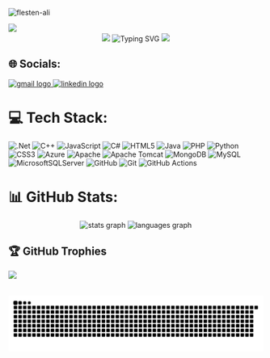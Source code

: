 
<p align="left"> <img src="https://komarev.com/ghpvc/?username=flesten-ali&label=Profile%20views&color=0e75b6&style=flat" alt="flesten-ali" /> </p>




<img src="https://user-images.githubusercontent.com/82146140/177695541-fbee7a11-8763-49a8-a520-416cc9a5b97c.svg"/>





<div align="center">
<img src="https://camo.githubusercontent.com/ac07a65a01b50154c7f050daf0b4172e88261fc205b75eae5b6c09f6f4295e35/68747470733a2f2f656d6f6a692e646973636f72642e73742f656d6f6a69732f37363862313038642d323734662d346634342d613633342d3834373762313665666365372e676966" width="40"   />

  <img src="https://readme-typing-svg.demolab.com?font=Fira+Code&weight=500&pause=100&center=true&vCenter=true&width=435&lines=Welcome!;I'm+Falastin+Bawaqna." alt="Typing SVG" />


<img src="https://camo.githubusercontent.com/ac07a65a01b50154c7f050daf0b4172e88261fc205b75eae5b6c09f6f4295e35/68747470733a2f2f656d6f6a692e646973636f72642e73742f656d6f6a69732f37363862313038642d323734662d346634342d613633342d3834373762313665666365372e676966" width="40" />
</div>

## 🌐 Socials:
<div align="left">
<a href="mailto:flesten.ali@gmail.com">
  <img src="https://img.shields.io/static/v1?message=Gmail&logo=gmail&label=&color=D14836&logoColor=white&labelColor=&style=for-the-badge" height="35" alt="gmail logo"  />
</a>
<a href="https://www.linkedin.com/in/falastin-bawaqna-71178623a/">
    <img src="https://img.shields.io/static/v1?message=LinkedIn&logo=linkedin&label=&color=0077B5&logoColor=white&labelColor=&style=for-the-badge" height="35" alt="linkedin logo"  />
</a>
</div>


# 💻 Tech Stack:
![.Net](https://img.shields.io/badge/.NET-5C2D91?style=for-the-badge&logo=.net&logoColor=white)
![C++](https://img.shields.io/badge/c++-%2300599C.svg?style=for-the-badge&logo=c%2B%2B&logoColor=white) ![JavaScript](https://img.shields.io/badge/javascript-%23323330.svg?style=for-the-badge&logo=javascript&logoColor=%23F7DF1E) ![C#](https://img.shields.io/badge/c%23-%23239120.svg?style=for-the-badge&logo=csharp&logoColor=white) ![HTML5](https://img.shields.io/badge/html5-%23E34F26.svg?style=for-the-badge&logo=html5&logoColor=white) ![Java](https://img.shields.io/badge/java-%23ED8B00.svg?style=for-the-badge&logo=openjdk&logoColor=white) ![PHP](https://img.shields.io/badge/php-%23777BB4.svg?style=for-the-badge&logo=php&logoColor=white) ![Python](https://img.shields.io/badge/python-3670A0?style=for-the-badge&logo=python&logoColor=ffdd54) ![CSS3](https://img.shields.io/badge/css3-%231572B6.svg?style=for-the-badge&logo=css3&logoColor=white) ![Azure](https://img.shields.io/badge/azure-%230072C6.svg?style=for-the-badge&logo=microsoftazure&logoColor=white)  ![Apache](https://img.shields.io/badge/apache-%23D42029.svg?style=for-the-badge&logo=apache&logoColor=white) ![Apache Tomcat](https://img.shields.io/badge/apache%20tomcat-%23F8DC75.svg?style=for-the-badge&logo=apache-tomcat&logoColor=black) ![MongoDB](https://img.shields.io/badge/MongoDB-%234ea94b.svg?style=for-the-badge&logo=mongodb&logoColor=white) ![MySQL](https://img.shields.io/badge/mysql-4479A1.svg?style=for-the-badge&logo=mysql&logoColor=white) ![MicrosoftSQLServer](https://img.shields.io/badge/Microsoft%20SQL%20Server-CC2927?style=for-the-badge&logo=microsoft%20sql%20server&logoColor=white) ![GitHub](https://img.shields.io/badge/github-%23121011.svg?style=for-the-badge&logo=github&logoColor=white) ![Git](https://img.shields.io/badge/git-%23F05033.svg?style=for-the-badge&logo=git&logoColor=white) ![GitHub Actions](https://img.shields.io/badge/github%20actions-%232671E5.svg?style=for-the-badge&logo=githubactions&logoColor=white)

# 📊 GitHub Stats:

<div align="center">
  <img src="https://github-readme-stats.vercel.app/api?username=flesten-ali&hide_title=false&hide_rank=false&show_icons=true&include_all_commits=true&count_private=true&disable_animations=false&theme=dracula&locale=en&hide_border=false" height="150" alt="stats graph"  />
  <img src="https://github-readme-stats.vercel.app/api/top-langs?username=flesten-ali&locale=en&hide_title=false&layout=compact&card_width=320&langs_count=5&theme=dracula&hide_border=false" height="150" alt="languages graph"  />
</div>
 
 
## 🏆 GitHub Trophies

![](https://github-profile-trophy.vercel.app/?username=flesten-ali&theme=nord&no-frame=false&no-bg=true&margin-w=4)

  
<br clear="both">

<img src="https://raw.githubusercontent.com/flesten-ali/flesten-ali/output/snake.svg" alt="Snake animation" />
